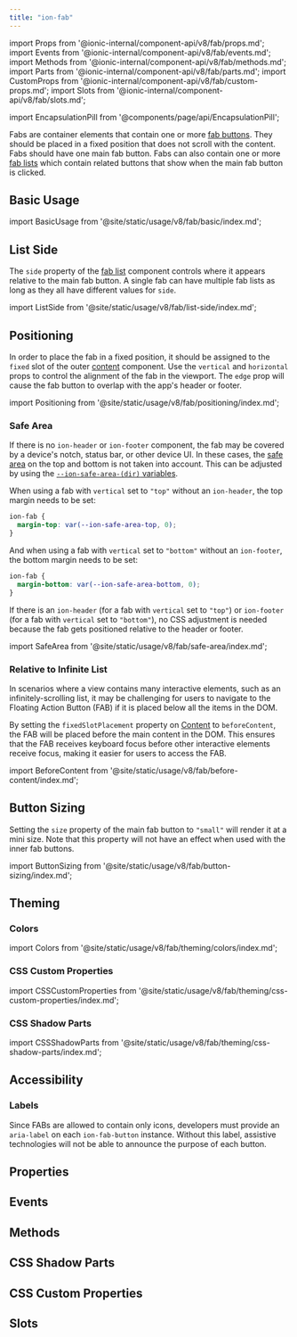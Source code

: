 ```yaml
---
title: "ion-fab"
---
```

import Props from '@ionic-internal/component-api/v8/fab/props.md';
import Events from '@ionic-internal/component-api/v8/fab/events.md';
import Methods from '@ionic-internal/component-api/v8/fab/methods.md';
import Parts from '@ionic-internal/component-api/v8/fab/parts.md';
import CustomProps from '@ionic-internal/component-api/v8/fab/custom-props.md';
import Slots from '@ionic-internal/component-api/v8/fab/slots.md';

<head>
  <title>ion-fab: Ionic Floating Action Button for Android and iOS</title>
  <meta name="description" content="Fabs, floating action buttons, are container elements that contain one or more fab buttons. Use ion-fab when creating Android and iOS apps with Ionic Framework." />
</head>

import EncapsulationPill from '@components/page/api/EncapsulationPill';

<EncapsulationPill type="shadow" />

Fabs are container elements that contain one or more [fab buttons](./fab-button). They should be placed in a fixed position that does not scroll with the content. Fabs should have one main fab button. Fabs can also contain one or more [fab lists](./fab-list) which contain related buttons that show when the main fab button is clicked.

## Basic Usage

import BasicUsage from '@site/static/usage/v8/fab/basic/index.md';

<BasicUsage />

## List Side

The `side` property of the [fab list](./fab-list) component controls where it appears relative to the main fab button. A single fab can have multiple fab lists as long as they all have different values for `side`.

import ListSide from '@site/static/usage/v8/fab/list-side/index.md';

<ListSide />

## Positioning

In order to place the fab in a fixed position, it should be assigned to the `fixed` slot of the outer [content](./content) component. Use the `vertical` and `horizontal` props to control the alignment of the fab in the viewport. The `edge` prop will cause the fab button to overlap with the app's header or footer.

import Positioning from '@site/static/usage/v8/fab/positioning/index.md';

<Positioning />

### Safe Area

If there is no `ion-header` or `ion-footer` component, the fab may be covered by a device's notch, status bar, or other device UI. In these cases, the [safe area](/docs/theming/advanced#safe-area-padding) on the top and bottom is not taken into account. This can be adjusted by using the [`--ion-safe-area-(dir)` variables](/docs/theming/advanced#application-variables).

When using a fab with `vertical` set to `"top"` without an `ion-header`, the top margin needs to be set:

```css
ion-fab {
  margin-top: var(--ion-safe-area-top, 0);
}
```

And when using a fab with `vertical` set to `"bottom"` without an `ion-footer`, the bottom margin needs to be set:

```css
ion-fab {
  margin-bottom: var(--ion-safe-area-bottom, 0);
}
```

If there is an `ion-header` (for a fab with `vertical` set to `"top"`) or `ion-footer` (for a fab with `vertical` set to `"bottom"`), no CSS adjustment is needed because the fab gets positioned relative to the header or footer.

import SafeArea from '@site/static/usage/v8/fab/safe-area/index.md';

<SafeArea />

### Relative to Infinite List

In scenarios where a view contains many interactive elements, such as an infinitely-scrolling list, it may be challenging for users to navigate to the Floating Action Button (FAB) if it is placed below all the items in the DOM.

By setting the `fixedSlotPlacement` property on [Content](./content) to `beforeContent`, the FAB will be placed before the main content in the DOM. This ensures that the FAB receives keyboard focus before other interactive elements receive focus, making it easier for users to access the FAB.

import BeforeContent from '@site/static/usage/v8/fab/before-content/index.md';

<BeforeContent />

## Button Sizing

Setting the `size` property of the main fab button to `"small"` will render it at a mini size. Note that this property will not have an effect when used with the inner fab buttons.

import ButtonSizing from '@site/static/usage/v8/fab/button-sizing/index.md';

<ButtonSizing />

## Theming

### Colors

import Colors from '@site/static/usage/v8/fab/theming/colors/index.md';

<Colors />

### CSS Custom Properties

import CSSCustomProperties from '@site/static/usage/v8/fab/theming/css-custom-properties/index.md';

<CSSCustomProperties />

### CSS Shadow Parts

import CSSShadowParts from '@site/static/usage/v8/fab/theming/css-shadow-parts/index.md';

<CSSShadowParts />

## Accessibility

### Labels

Since FABs are allowed to contain only icons, developers must provide an `aria-label` on each `ion-fab-button` instance. Without this label, assistive technologies will not be able to announce the purpose of each button.

## Properties
<Props />

## Events
<Events />

## Methods
<Methods />

## CSS Shadow Parts
<Parts />

## CSS Custom Properties
<CustomProps />

## Slots
<Slots />

